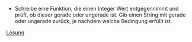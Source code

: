 - Schreibe eine Funktion, die einen Integer Wert entgegennimmt und prüft, ob dieser gerade oder ungerade ist. Gib einen String mit gerade oder ungerade zurück, je nachdem welche Bedingung erfüllt ist.

[Lösung]()